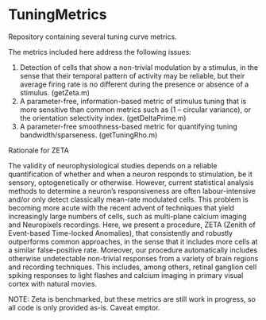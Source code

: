 # TuningMetrics
 Repository containing several tuning curve metrics.
 
The metrics included here address the following issues: 
1) Detection of cells that show a non-trivial modulation by a stimulus, in the sense that their temporal pattern of activity may be reliable, but their average firing rate is no different during the presence or absence of a stimulus. (getZeta.m)
2) A parameter-free, information-based metric of stimulus tuning that is more sensitive than common metrics such as (1 – circular variance), or the orientation selectivity index. (getDeltaPrime.m)
3) A parameter-free smoothness-based metric for quantifying tuning bandwidth/sparseness. (getTuningRho.m)

Rationale for ZETA

The validity of neurophysiological studies depends on a reliable quantification of whether and when a neuron responds to stimulation, be it sensory, optogenetically or otherwise. However, current statistical analysis methods to determine a neuron’s responsiveness are often labour-intensive and/or only detect classically mean-rate modulated cells. This problem is becoming more acute with the recent advent of techniques that yield increasingly large numbers of cells, such as multi-plane calcium imaging and Neuropixels recordings. Here, we present a procedure, ZETA (Zenith of Event-based Time-locked Anomalies), that consistently and robustly outperforms common approaches, in the sense that it includes more cells at a similar false-positive rate. Moreover, our procedure automatically includes otherwise undetectable non-trivial responses from a variety of brain regions and recording techniques. This includes, among others, retinal ganglion cell spiking responses to light flashes and calcium imaging in primary visual cortex with natural movies. 


NOTE: Zeta is benchmarked, but these metrics are still work in progress, so all code is only provided as-is. Caveat emptor.
